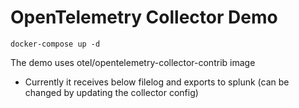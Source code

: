 # OpenTelemetry Collector Demo

```shell
docker-compose up -d
```

The demo uses otel/opentelemetry-collector-contrib image
- Currently it receives below filelog and exports to splunk (can be changed by updating the collector config)
    
